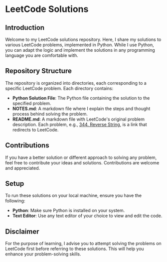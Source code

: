 # LeetCode Solutions

## Introduction

Welcome to my LeetCode solutions repository. Here, I share my solutions to various LeetCode problems, implemented in Python. While I use Python, you can adapt the logic and implement the solutions in any programming language you are comfortable with.

## Repository Structure

The repository is organized into directories, each corresponding to a specific LeetCode problem. Each directory contains:

- **Python Solution File**: The Python file containing the solution to the specified problem.
- **NOTES.md**: A markdown file where I explain the steps and thought process behind solving the problem.
- **README.md**: A markdown file with LeetCode's original problem description. Each problem, e.g., [344. Reverse String](https://leetcode.com/problems/reverse-string/), is a link that redirects to LeetCode.

## Contributions

If you have a better solution or different approach to solving any problem, feel free to contribute your ideas and solutions. Contributions are welcome and appreciated.

## Setup

To run these solutions on your local machine, ensure you have the following:

- **Python**: Make sure Python is installed on your system.
- **Text Editor**: Use any text editor of your choice to view and edit the code.

## Disclaimer

For the purpose of learning, I advise you to attempt solving the problems on LeetCode first before referring to these solutions. This will help you enhance your problem-solving skills.

